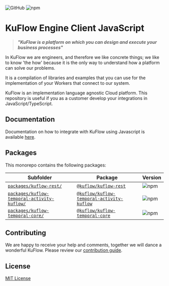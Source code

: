 ![GitHub](https://img.shields.io/github/license/kuflow/kuflow-sdk-js?style=flat-square)
![npm](https://img.shields.io/npm/v/@kuflow/kuflow-rest?style=flat-square)

# KuFlow Engine Client JavaScript

> **_"KuFlow is a platform on which you can design and execute your business processes"_**

In KuFlow we are engineers, and therefore we like concrete things; we like to know 'the how' because it is the only way to understand how a platform can solve our problems.

It is a compilation of libraries and examples that you can use for the implementation of your Workers that connect to our system.

KuFlow is an implementation language agnostic Cloud platform. This repository is useful if you as a customer develop your integrations in JavaScript/TypeScript.

## Documentation

Documentation on how to integrate with KuFlow using Javascript is available [here](https://docs.kuflow.com/developers/guides/javascript).

## Packages

This monorepo contains the following packages:

| Subfolder                                                                                | Package                                                                                                            | Version                                                                                        | 
|------------------------------------------------------------------------------------------|--------------------------------------------------------------------------------------------------------------------|------------------------------------------------------------------------------------------------|
| [`packages/kuflow-rest/`](packages/kuflow-rest/)                                         | [`@kuflow/kuflow-rest`](https://www.npmjs.com/package/@kuflow/kuflow-rest)                                         | ![npm](https://img.shields.io/npm/v/@kuflow/kuflow-rest?style=flat-square)                     |
| [`packages/kuflow-temporal-activity-kuflow/`](packages/kuflow-temporal-activity-kuflow/) | [`@kuflow/kuflow-temporal-activity-kuflow`](https://www.npmjs.com/package/@kuflow/kuflow-temporal-activity-kuflow) | ![npm](https://img.shields.io/npm/v/@kuflow/kuflow-temporal-activity-kuflow?style=flat-square) |
| [`packages/kuflow-temporal-core/`](packages/kuflow-temporal-core/)                       | [`@kuflow/kuflow-temporal-core`](https://www.npmjs.com/package/@kuflow/kuflow-temporal-core)                       | ![npm](https://img.shields.io/npm/v/@kuflow/kuflow-temporal-core?style=flat-square)            |

## Contributing

We are happy to receive your help and comments, together we will dance a wonderful KuFlow. Please review our [contribution guide](https://raw.githubusercontent.com/kuflow/kuflow-engine-client-js/main/CONTRIBUTING.md).

## License

[MIT License](https://raw.githubusercontent.com/kuflow/kuflow-engine-client-js/main/LICENSE)
